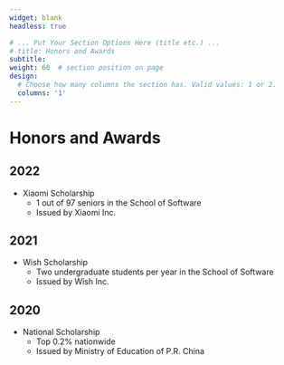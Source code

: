 ```yaml
---
widget: blank
headless: true

# ... Put Your Section Options Here (title etc.) ...
# title: Honors and Awards
subtitle:
weight: 60  # section position on page
design:
  # Choose how many columns the section has. Valid values: 1 or 2.
  columns: '1'
---
```


# Honors and Awards
## 2022
- Xiaomi Scholarship
  - 1 out of 97 seniors in the School of Software
  - Issued by Xiaomi Inc.
## 2021
- Wish Scholarship
  - Two undergraduate students per year in the School of Software
  - Issued by Wish Inc.

## 2020
- National Scholarship
  - Top 0.2% nationwide
  - Issued by Ministry of Education of P.R. China